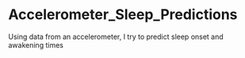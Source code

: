 # Accelerometer_Sleep_Predictions
Using data from an accelerometer, I try to predict sleep onset and awakening times
